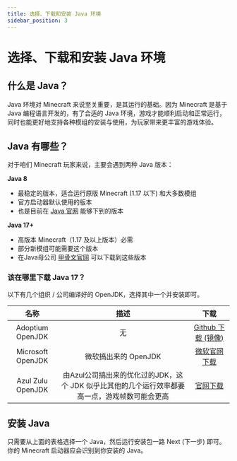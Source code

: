 ```yaml
---
title: 选择、下载和安装 Java 环境
sidebar_position: 3
---
```



# 选择、下载和安装 Java 环境

## 什么是 Java？

Java 环境对 Minecraft 来说至关重要，是其运行的基础。因为 Minecraft 是基于 Java 编程语言开发的，有了合适的 Java 环境，游戏才能顺利启动和正常运行，同时也能更好地支持各种模组的安装与使用，为玩家带来更丰富的游戏体验。

## Java 有哪些？

对于咱们 Minecraft 玩家来说，主要会遇到两种 Java 版本：

**Java 8**

- 最稳定的版本，适合运行原版 Minecraft (1.17 以下) 和大多数模组
- 官方启动器默认使用的版本
- 也是目前在 [Java 官网](https://java.com) 能够下到的版本

**Java 17+**

- 高版本 Minecraft（1.17 及以上版本）必需
- 部分新模组可能需要这个版本
- 在Java母公司 [甲骨文官网](https://www.oracle.com/java/technologies/downloads/) 可以下载到这些版本

### 该在哪里下载 Java 17？

以下有几个组织 / 公司编译好的 OpenJDK，选择其中一个并安装即可。

| 名称 | 描述 | 下载 |
|:-:|:-:|:-:|
|Adoptium OpenJDK | 无 |[Github 下载 (镜像)](https://github.moeyy.xyz/https://github.com/adoptium/temurin17-binaries/releases/download/jdk-17.0.15%2B6/OpenJDK17U-jre_x64_windows_hotspot_17.0.15_6.msi)|
|Microsoft OpenJDK | 微软搞出来的 OpenJDK|[微软官网下载](https://aka.ms/download-jdk/microsoft-jdk-17.0.15-windows-x64.msi)|
|Azul Zulu OpenJDK | 由Azul公司搞出来的优化过的JDK，这个 JDK 似乎比其他的几个运行效率都要高一点，游戏帧数可能会更高 |[官网下载](https://cdn.azul.com/zulu/bin/zulu17.58.21-ca-jre17.0.15-win_x64.msi)|

## 安装 Java

只需要从上面的表格选择一个 Java，然后运行安装包一路 Next (下一步) 即可。你的 Minecraft 启动器应会识别到你安装的 Java。

